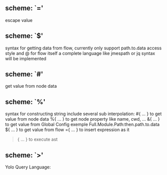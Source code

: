 ## scheme: `=' 
  escape value

## scheme: `$'
  syntax for getting data from flow, currently only support path.to.data access style and @ for flow itself
  a complete language like jmespath or jq syntax will be implemented

## scheme: `#'
  get value from node data
  
## scheme: `%'
  syntax for constructing string include several sub interpolation:
  #{ ... } to get value from node data 
  %{ ... } to get node property like name, cwd, ...
  &{ ... } to get value from Global Config exemple Full.Module.Path:then.path.to.data
  ${ ... } to get value from flow
  ={ ... } to insert expression as it
  >{ ... } to execute ast 

## scheme: `>'
  
Yolo Query Language:
  